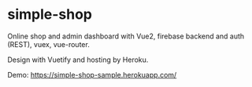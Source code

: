 # simple-shop

Online shop and admin dashboard with Vue2, firebase backend and auth (REST), vuex, vue-router.

Design with Vuetify and hosting by Heroku.

Demo: https://simple-shop-sample.herokuapp.com/
